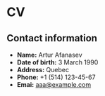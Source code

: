 # CV

## Contact information

- **Name:** Artur Afanasev
- **Date of birth:** 3 March 1990
- **Address:** Quebec
- **Phone:** +1 (514) 123-45-67
- **Emai:** aaa@example.com
